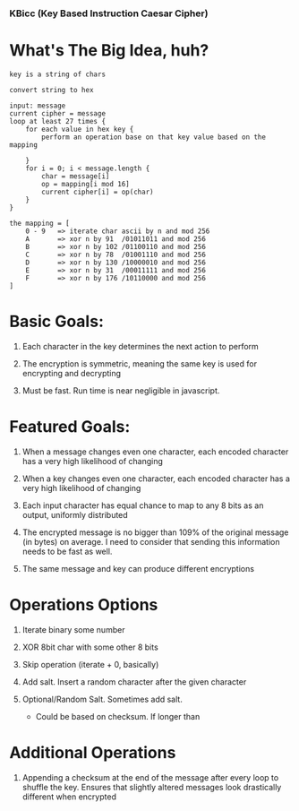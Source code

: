 ### KBicc (Key Based Instruction Caesar Cipher)

# What's The Big Idea, huh?

```
key is a string of chars

convert string to hex

input: message
current cipher = message
loop at least 27 times {
	for each value in hex key {
		perform an operation base on that key value based on the mapping

	}
	for i = 0; i < message.length {
		char = message[i]
		op = mapping[i mod 16]
		current cipher[i] = op(char)
	}
}

the mapping = [
	0 - 9	=> iterate char ascii by n and mod 256
	A		=> xor n by 91	/01011011 and mod 256
	B		=> xor n by 102	/01100110 and mod 256
	C		=> xor n by 78	/01001110 and mod 256
	D		=> xor n by 130	/10000010 and mod 256
	E		=> xor n by 31	/00011111 and mod 256
	F		=> xor n by 176	/10110000 and mod 256
]

```

# Basic Goals:

1. Each character in the key determines the next action to perform

2. The encryption is symmetric, meaning the same key is used for encrypting and decrypting

3. Must be fast. Run time is near negligible in javascript.

# Featured Goals:

1. When a message changes even one character, each encoded character has a very high likelihood of changing

2. When a key changes even one character, each encoded character has a very high likelihood of changing

3. Each input character has equal chance to map to any 8 bits as an output, uniformly distributed

4. The encrypted message is no bigger than 109% of the original message (in bytes) on average. I need to consider that sending this information needs to be fast as well.

5. The same message and key can produce different encryptions

# Operations Options

1. Iterate binary some number

2. XOR 8bit char with some other 8 bits

3. Skip operation (iterate + 0, basically)

4. Add salt. Insert a random character after the given character

5. Optional/Random Salt. Sometimes add salt.

   - Could be based on checksum. If longer than

# Additional Operations

1. Appending a checksum at the end of the message after every loop to shuffle the key. Ensures that slightly altered messages look drastically different when encrypted
